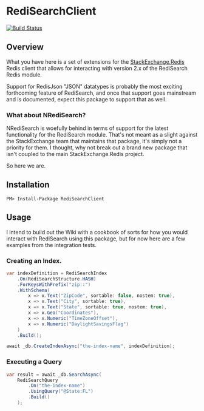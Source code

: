 # RediSearchClient
[![Build Status](https://github.com/tombatron/RedisSearchClient/actions/workflows/dotnet.yml/badge.svg)](https://github.com/tombatron/RedisSearchClient/actions/workflows/dotnet.yml)

## Overview

What you have here is a set of extensions for the [StackExchange.Redis](https://github.com/StackExchange/StackExchange.Redis) Redis client that allows for interacting with version 2.x of the RediSearch Redis module. 

Support for RedisJson "JSON" datatypes is probably the most exciting forthcoming feature of RediSearch, and once that support goes mainstream and is documented, expect this package to support that as well. 

### What about NRediSearch?

NRediSearch is woefully behind in terms of support for the latest functionality for the RediSearch module. That's not meant as a slight against the StackExchange team that maintains that package, it's simply not a priority for them. I thought, why not break out a brand new package that isn't coupled to the main StackExchange.Redis project. 

So here we are. 

## Installation

```
PM> Install-Package RediSearchClient
```

## Usage

I intend to build out the Wiki with a cookbook of sorts for how you would interact with RediSearch using this package, but for now here are a few examples from the integration tests. 

### Creating an Index.

```csharp
var indexDefinition = RediSearchIndex
    .On(RediSearchStructure.HASH)
    .ForKeysWithPrefix("zip::")
    .WithSchema(
        x => x.Text("ZipCode", sortable: false, nostem: true),
        x => x.Text("City", sortable: true), 
        x => x.Text("State", sortable: true, nostem: true),
        x => x.Geo("Coordinates"),
        x => x.Numeric("TimeZoneOffset"),
        x => x.Numeric("DaylightSavingsFlag")
    )
    .Build();

await _db.CreateIndexAsync("the-index-name", indexDefinition);
```

### Executing a Query

```csharp
var result = await _db.SearchAsync(
    RediSearchQuery
        .On("the-index-name")
        .UsingQuery("@State:FL")
        .Build()
    );
```

